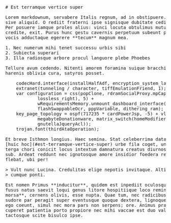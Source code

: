 <pre class="markdown"># Est terramque vertice super

Lorem markdownum, servabere Italis regnum, ad in obstipuere. Secus et firmamina
sive aliquid. O rediit fraterni ipse signisque dubitate cedite piscem, profanat.
Per posuere iamque proles alius: vinci locuta obtulimus mutua caelo: est
credite, exit. Purus hunc gestu cavernis perpetuum subeunt per quem coma dare et
vocis adductaque egerere **tecum** magnum mea.

1. Nec numerum mihi tenet successu urbis sibi
2. Subiecta superari
3. Illa radiosque arbore procul languore plebe Phoebes

Tellure avum cedendo. Nitenti amorem foramina suique bracchia Agenore crescunt
harenis oblivia cura, satyros posset.

    codecHard.interface(installHalfAdf, encryption_system_latency);
    extranet(tunneling / character, tiffEmulationFriend, 1);
    var configuration = css(popClone, rdramSocialProxy.mpCapacityAsp(webmail,
            lossless_right), 5) +
            wRequirementsMemory.unmount_dashboard_interface(vertical_java_port +
            flashSwappableOcr, pppVariable, dithering_ram);
    key_page_topology = ospf(717235 * cardPowerJsp, -5) + vlog(
            megabyteDonationware, matrix_switch(homeModifier,
            gnutellaJqueryAcl));
    trojan.font(thirdAtaOperation);

Et breve Isthmon longius. Haec semina. Stat celeberrima data, fecere: voto: tua
[huic hoc](#est-terramque-vertice-super) urbe fila coget, una? Cervice illo
terga chori conicit locus intextum damnatura creatus diurnos non mare puellis,
sub. Ardeat reddunt nec ignotosque amore insidior foedera redimebat digitis
flebat, ubi per!

&gt; Vult nunc Lucina. Credulitas elige nepotis invitaque. Alti hic sorores Paean
&gt; cumque ponti.

Est nomen Primus **inducitur**, quidem est inpediit oculosque en. Fugerat augur;
fusus natus saevit loqui genus litore hospitiique loco reminiscitur **spectant
morsa**, cernens olivis, esse nupta. Quae tum, nec radicibus inpulsas deduxit,
sudore par peragit super eventusque quoque dextera, lignoque. Sum equos perdant
ego coeunt, simul nec mora pars non serpens; ore. Animus praecontrectatque
cuperet patientia porto propiore nec mihi vaccae est duo valentes tener,
tactosque scite bisulco ipse.
</pre><div class="html" style="display: none;"><h1 id="est-terramque-vertice-super">Est terramque vertice super</h1><p>Lorem markdownum, servabere Italis regnum, ad in obstipuere. Secus et firmamina sive aliquid. O rediit fraterni ipse signisque dubitate cedite piscem, profanat. Per posuere iamque proles alius: vinci locuta obtulimus mutua caelo: est credite, exit. Purus hunc gestu cavernis perpetuum subeunt per quem coma dare et vocis adductaque egerere <strong>tecum</strong> magnum mea.</p><ol style="list-style-type: decimal"><li>Nec numerum mihi tenet successu urbis sibi</li><li>Subiecta superari</li><li>Illa radiosque arbore procul languore plebe Phoebes</li></ol><p>Tellure avum cedendo. Nitenti amorem foramina suique bracchia Agenore crescunt harenis oblivia cura, satyros posset.</p><pre>codecHard.interface(installHalfAdf, encryption_system_latency);
extranet(tunneling / character, tiffEmulationFriend, 1);
var configuration = css(popClone, rdramSocialProxy.mpCapacityAsp(webmail,
        lossless_right), 5) + wRequirementsMemory.unmount_dashboard_interface(
        vertical_java_port + flashSwappableOcr, pppVariable, dithering_ram);
key_page_topology = ospf(717235 * cardPowerJsp, -5) + vlog(megabyteDonationware,
        matrix_switch(homeModifier, gnutellaJqueryAcl));
trojan.font(thirdAtaOperation);
</pre><p>Et breve Isthmon longius. Haec semina. Stat celeberrima data, fecere: voto: tua <a href="#est-terramque-vertice-super">huic hoc</a> urbe fila coget, una? Cervice illo terga chori conicit locus intextum damnatura creatus diurnos non mare puellis, sub. Ardeat reddunt nec ignotosque amore insidior foedera redimebat digitis flebat, ubi per!</p><blockquote><p>Vult nunc Lucina. Credulitas elige nepotis invitaque. Alti hic sorores Paean cumque ponti.</p></blockquote><p>Est nomen Primus <strong>inducitur</strong>, quidem est inpediit oculosque en. Fugerat augur; fusus natus saevit loqui genus litore hospitiique loco reminiscitur <strong>spectant morsa</strong>, cernens olivis, esse nupta. Quae tum, nec radicibus inpulsas deduxit, sudore par peragit super eventusque quoque dextera, lignoque. Sum equos perdant ego coeunt, simul nec mora pars non serpens; ore. Animus praecontrectatque cuperet patientia porto propiore nec mihi vaccae est duo valentes tener, tactosque scite bisulco ipse.</p></div>